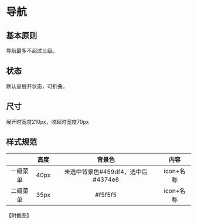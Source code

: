 # 导航

## 基本原则

导航最多不超过三级。

## 状态

默认呈展开状态，可折叠。

## 尺寸

展开时宽度210px，收起时宽度70px

## 样式规范

|          | 高度 |               背景色               |   内容    |
| :------: | :--: | :--------------------------------: | :-------: |
| 一级菜单 | 40px | 未选中背景色#459df4，选中后#4374e8 | icon+名称 |
| 二级菜单 | 35px |              #f5f5f5               | icon+名称 |

【附截图】